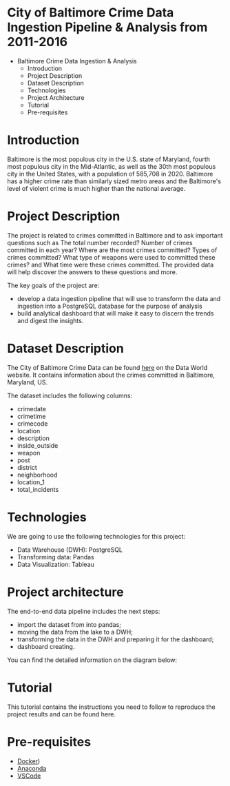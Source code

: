 # City of Baltimore Crime Data Ingestion Pipeline & Analysis from 2011-2016
* Baltimore Crime Data Ingestion & Analysis
  * Introduction
  * Project Description
  * Dataset Description
  * Technologies
  * Project Architecture
  * Tutorial
  * Pre-requisites

# Introduction
Baltimore is the most populous city in the U.S. state of Maryland, fourth most populous city in the Mid-Atlantic, as well as the 30th most populous city in the United States, with a population of 585,708 in 2020. Baltimore has a higher crime rate than similarly sized metro areas and the Baltimore's level of violent crime is much higher than the national average.

# Project Description
The project is related to crimes committed in Baltimore and to ask important questions such as The total number recorded? Number of crimes committed in each year? Where are the most crimes committed? Types of crimes committed? What type of weapons were used to committed these crimes? and What time were these crimes committed. The provided data will help discover the answers to these questions and more.

The key goals of the project are:

* develop a data ingestion pipeline that will use to transform the data and ingestion into a PostgreSQL database for the purpose of analysis
* build analytical dashboard that will make it easy to discern the trends and digest the insights.

# Dataset Description
The City of Baltimore Crime Data can be found [here](https://data.world/data-society/city-of-baltimore-crime-data) on the Data World website. It contains information about the crimes committed in Baltimore, Maryland, US.

The dataset includes the following columns:
* crimedate  
*	crimetime  
*	crimecode  
*	location 
*	description  
*	inside_outside 
*	weapon  
*	post  
*	district 
*	neighborhood 
*	location_1  
*	total_incidents 

# Technologies
We are going to use the following technologies for this project:

* Data Warehouse (DWH): PostgreSQL
* Transforming data: Pandas
* Data Visualization: Tableau

# Project architecture
The end-to-end data pipeline includes the next steps:

* import the dataset from into pandas;
* moving the data from the lake to a DWH;
* transforming the data in the DWH and preparing it for the dashboard;
* dashboard creating.

You can find the detailed information on the diagram below:


# Tutorial
This tutorial contains the instructions you need to follow to reproduce the project results and can be found here.

# Pre-requisites
* [Docker](https://www.docker.com/products/docker-desktop/))
* [Anaconda](https://www.anaconda.com/products/distribution)
* [VSCode](https://code.visualstudio.com/Download)


